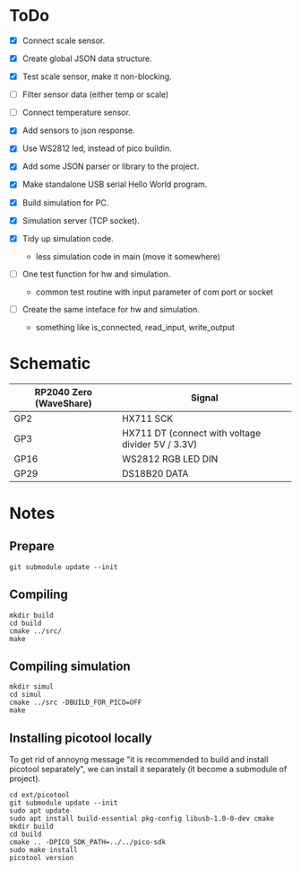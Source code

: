 # ToDo

- [x] Connect scale sensor.
- [x] Create global JSON data structure.
- [x] Test scale sensor, make it non-blocking.
- [ ] Filter sensor data (either temp or scale)
- [ ] Connect temperature sensor.
- [x] Add sensors to json response.
- [x] Use WS2812 led, instead of pico buildin.
- [x] Add some JSON parser or library to the project.
- [x] Make standalone USB serial Hello World program.

- [x] Build simulation for PC.
- [x] Simulation server (TCP socket).
- [x] Tidy up simulation code.
  - less simulation code in main (move it somewhere)
- [ ] One test function for hw and simulation.
  - common test routine with input parameter of com port or socket
- [ ] Create the same inteface for hw and simulation.
  - something like is_connected, read_input, write_output


# Schematic

RP2040 Zero (WaveShare) | Signal
--- | ---
GP2 | HX711 SCK
GP3 | HX711 DT (connect with voltage divider 5V / 3.3V)
GP16 | WS2812 RGB LED DIN
GP29 | DS18B20 DATA


# Notes

## Prepare

```code
git submodule update --init
```

## Compiling

```code
mkdir build
cd build
cmake ../src/
make
```

## Compiling simulation

```code
mkdir simul
cd simul
cmake ../src -DBUILD_FOR_PICO=OFF
make
```

## Installing picotool locally

To get rid of annoyng message "it is recommended to build and install picotool separately", we can install it separately (it become a submodule of project).

```code
cd ext/picotool
git submodule update --init
sudo apt update
sudo apt install build-essential pkg-config libusb-1.0-0-dev cmake
mkdir build
cd build
cmake .. -DPICO_SDK_PATH=../../pico-sdk
sudo make install
picotool version
```
